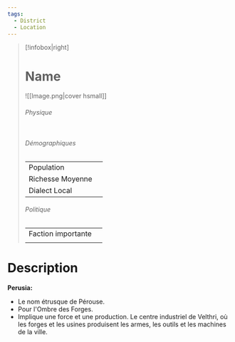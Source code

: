 ```yaml
---
tags:
  - District
  - Location
---
```


> [!infobox|right]
> # Name
> ![[Image.png|cover hsmall]]
> ###### Physique
> |||
> | ---- | ---- |
> ###### Démographiques
> |||
> |---- | ---- |
> |Population||
> |Richesse Moyenne||
> |Dialect Local||
> ###### Politique
> |||
> |----|-----|
> |Faction importante||
> |||

# Description
**Perusia:**

- Le nom étrusque de Pérouse.
- Pour l'Ombre des Forges.
- Implique une force et une production.
Le centre industriel de Velthri, où les forges et les usines produisent les armes, les outils et les machines de la ville.